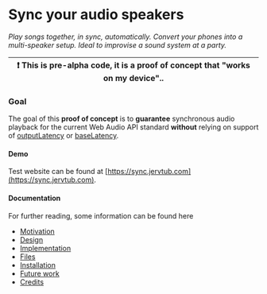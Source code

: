 # Sync your audio speakers

   *Play songs together, in sync, automatically.
   Convert your phones into a multi-speaker setup.
   Ideal to improvise a sound system at a party.*

| ❗ This is pre-alpha code, it is a proof of concept that "works on my device".. |
|--------------------------------------------------------------------------------|

### Goal
The goal of this **proof of concept** is to **guarantee** synchronous audio playback for the current Web Audio API standard **without** relying on support of [outputLatency](https://developer.mozilla.org/en-US/docs/Web/API/AudioContext/outputLatency) or [baseLatency](https://developer.mozilla.org/en-US/docs/Web/API/AudioContext/baseLatency).

#### Demo
Test website can be found at [https://sync.jervtub.com](https://sync.jervtub.com).

#### Documentation
For further reading, some information can be found here
* [Motivation](docs/motivation.md)
* [Design](docs/design.md)
* [Implementation](docs/implementation.md)
* [Files](docs/files.md)
* [Installation](docs/installation.md)
* [Future work](docs/future-work.md)
* [Credits](docs/credits.md)
